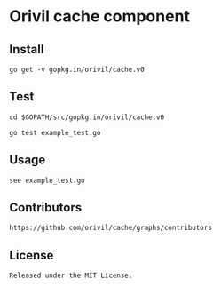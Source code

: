 # Orivil cache component

## Install

```
go get -v gopkg.in/orivil/cache.v0
```

## Test

```
cd $GOPATH/src/gopkg.in/orivil/cache.v0

go test example_test.go
```

## Usage

```
see example_test.go
```

## Contributors

```
https://github.com/orivil/cache/graphs/contributors
```

## License

```
Released under the MIT License.
```
